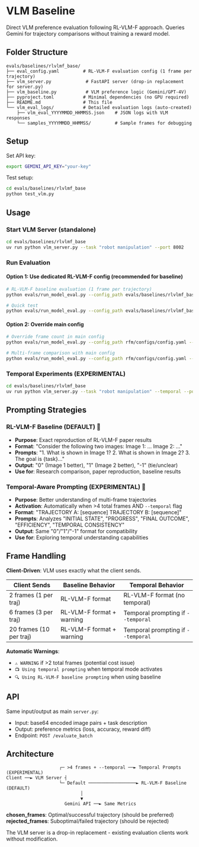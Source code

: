 # VLM Baseline

Direct VLM preference evaluation following RL-VLM-F approach. Queries Gemini for trajectory comparisons without training a reward model.

## Folder Structure
```
evals/baselines/rlvlmf_base/
├── eval_config.yaml         # RL-VLM-F evaluation config (1 frame per trajectory)
├── vlm_server.py             # FastAPI server (drop-in replacement for server.py)
├── vlm_baseline.py           # VLM preference logic (Gemini/GPT-4V) 
├── pyproject.toml           # Minimal dependencies (no GPU required)
├── README.md                # This file
└── vlm_eval_logs/           # Detailed evaluation logs (auto-created)
    ├── vlm_eval_YYYYMMDD_HHMMSS.json    # JSON logs with VLM responses
    └── samples_YYYYMMDD_HHMMSS/         # Sample frames for debugging
```

## Setup

Set API key:
```bash
export GEMINI_API_KEY="your-key"
```

Test setup:
```bash
cd evals/baselines/rlvlmf_base
python test_vlm.py
```

## Usage

### Start VLM Server (standalone)
```bash
cd evals/baselines/rlvlmf_base
uv run python vlm_server.py --task "robot manipulation" --port 8002
```

### Run Evaluation

#### Option 1: Use dedicated RL-VLM-F config (recommended for baseline)
```bash
# RL-VLM-F baseline evaluation (1 frame per trajectory)
python evals/run_model_eval.py --config_path evals/baselines/rlvlmf_base/eval_config.yaml --server_url http://localhost:8002 --num_batches 10 --batch_size 10

# Quick test
python evals/run_model_eval.py --config_path evals/baselines/rlvlmf_base/eval_config.yaml --server_url http://localhost:8002 --num_batches 2 --batch_size 5
```

#### Option 2: Override main config  
```bash
# Override frame count in main config
python evals/run_model_eval.py --config_path rfm/configs/config.yaml --server_url http://localhost:8002 --num_batches 10 --batch_size 10 --set data.max_frames=1

# Multi-frame comparison with main config
python evals/run_model_eval.py --config_path rfm/configs/config.yaml --server_url http://localhost:8002 --num_batches 10 --batch_size 10 --set data.max_frames=3
```

### Temporal Experiments (EXPERIMENTAL)
```bash
cd evals/baselines/rlvlmf_base
uv run python vlm_server.py --task "robot manipulation" --temporal --port 8002
```

## Prompting Strategies

### RL-VLM-F Baseline (DEFAULT) 🎯
- **Purpose**: Exact reproduction of RL-VLM-F paper results
- **Format**: "Consider the following two images: Image 1: ... Image 2: ..."
- **Prompts**: "1. What is shown in Image 1? 2. What is shown in Image 2? 3. The goal is {task}..."
- **Output**: "0" (Image 1 better), "1" (Image 2 better), "-1" (tie/unclear)
- **Use for**: Research comparison, paper reproduction, baseline results

### Temporal-Aware Prompting (EXPERIMENTAL) 🧪
- **Purpose**: Better understanding of multi-frame trajectories  
- **Activation**: Automatically when >4 total frames AND `--temporal` flag
- **Format**: "TRAJECTORY A: [sequence] TRAJECTORY B: [sequence]"
- **Prompts**: Analyzes "INITIAL STATE", "PROGRESS", "FINAL OUTCOME", "EFFICIENCY", "TEMPORAL CONSISTENCY"
- **Output**: Same "0"/"1"/"-1" format for compatibility
- **Use for**: Exploring temporal understanding capabilities

## Frame Handling

**Client-Driven**: VLM uses exactly what the client sends.

| Client Sends | Baseline Behavior | Temporal Behavior |
|--------------|-------------------|-------------------|
| 2 frames (1 per traj) | RL-VLM-F format | RL-VLM-F format (no temporal) |
| 6 frames (3 per traj) | RL-VLM-F format + warning | Temporal prompting if `--temporal` |
| 20 frames (10 per traj) | RL-VLM-F format + warning | Temporal prompting if `--temporal` |

**Automatic Warnings**:
- `⚠️ WARNING` if >2 total frames (potential cost issue)
- `📺 Using temporal prompting` when temporal mode activates
- `🔍 Using RL-VLM-F baseline prompting` when using baseline

## API

Same input/output as main `server.py`:
- Input: base64 encoded image pairs + task description  
- Output: preference metrics (loss, accuracy, reward diff)
- Endpoint: `POST /evaluate_batch`

## Architecture

```
                    ┌─ >4 frames + --temporal ──► Temporal Prompts (EXPERIMENTAL)
Client ──► VLM Server ┤  
                    └─ Default ──────────────────► RL-VLM-F Baseline (DEFAULT)
                            │
                            ▼
                      Gemini API ──► Same Metrics
```

**chosen_frames**: Optimal/successful trajectory (should be preferred)  
**rejected_frames**: Suboptimal/failed trajectory (should be rejected)

The VLM server is a drop-in replacement - existing evaluation clients work without modification. 